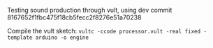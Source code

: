
Testing sound production through vult, using dev commit 8167652f1fbc475f18cb5fecc2f8276e51a70238

Compile the vult sketch: `vultc -ccode processor.vult -real fixed -template arduino -o engine`
